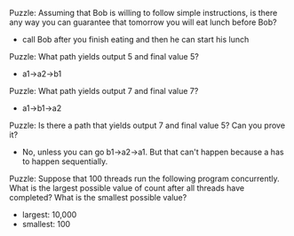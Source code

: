 Puzzle: Assuming that Bob is willing to follow simple instructions, is there
any way you can guarantee that tomorrow you will eat lunch before Bob?
- call Bob after you finish eating and then he can start his lunch

Puzzle: What path yields output 5 and final value 5?
- a1->a2->b1

Puzzle: What path yields output 7 and final value 7?
- a1->b1->a2

Puzzle: Is there a path that yields output 7 and final value 5? Can you
prove it?
- No, unless you can go b1->a2->a1. But that can't happen because a has to happen sequentially.

Puzzle: Suppose that 100 threads run the following program concurrently. What is the largest possible value of count after all threads have completed? What is the smallest possible value?
- largest: 10,000
- smallest: 100


